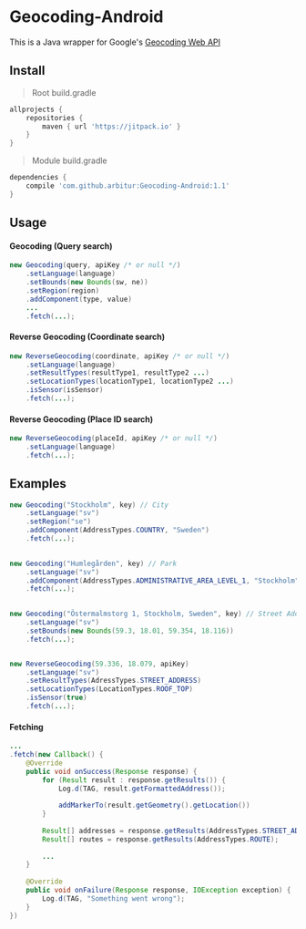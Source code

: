 # Geocoding-Android

This is a Java wrapper for Google's [Geocoding Web API](https://developers.google.com/maps/documentation/geocoding)

## Install

> Root build.gradle
```gradle
allprojects {
	repositories {
		maven { url 'https://jitpack.io' }
	}
}
```

> Module build.gradle
```gradle
dependencies {
	compile 'com.github.arbitur:Geocoding-Android:1.1'
}
```

## Usage

#### Geocoding (Query search)

```java
new Geocoding(query, apiKey /* or null */)
    .setLanguage(language)
    .setBounds(new Bounds(sw, ne))
    .setRegion(region)
    .addComponent(type, value)
    ...
    .fetch(...);
```

#### Reverse Geocoding (Coordinate search)

```java
new ReverseGeocoding(coordinate, apiKey /* or null */)
    .setLanguage(language)
    .setResultTypes(resultType1, resultType2 ...)
    .setLocationTypes(locationType1, locationType2 ...)
    .isSensor(isSensor)
    .fetch(...);
```

#### Reverse Geocoding (Place ID search)

```java
new ReverseGeocoding(placeId, apiKey /* or null */)
    .setLanguage(language)
    .fetch(...);
```

## Examples

```java
new Geocoding("Stockholm", key) // City
    .setLanguage("sv")
    .setRegion("se")
    .addComponent(AddressTypes.COUNTRY, "Sweden")
    .fetch(...);
    

new Geocoding("Humlegården", key) // Park
    .setLanguage("sv")
    .addComponent(AddressTypes.ADMINISTRATIVE_AREA_LEVEL_1, "Stockholm")
    .fetch(...);
    

new Geocoding("Östermalmstorg 1, Stockholm, Sweden", key) // Street Address
    .setLanguage("sv")
    .setBounds(new Bounds(59.3, 18.01, 59.354, 18.116))
    .fetch(...);


new ReverseGeocoding(59.336, 18.079, apiKey)
    .setLanguage("sv")
    .setResultTypes(AdressTypes.STREET_ADDRESS)
    .setLocationTypes(LocationTypes.ROOF_TOP)
    .isSensor(true)
    .fetch(...);
```

#### Fetching

```java
...
.fetch(new Callback() {
    @Override
    public void onSuccess(Response response) {
        for (Result result : response.getResults()) {
            Log.d(TAG, result.getFormattedAddress());
            
            addMarkerTo(result.getGeometry().getLocation())
        }
        
        Result[] addresses = response.getResults(AddressTypes.STREET_ADDRESS);
        Result[] routes = response.getResults(AddressTypes.ROUTE);
        
        ...
    }
        
    @Override
    public void onFailure(Response response, IOException exception) {
        Log.d(TAG, "Something went wrong");
    }
})
```
